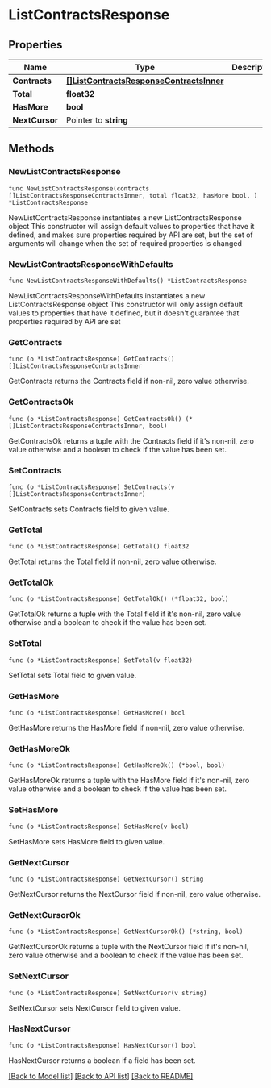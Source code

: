 # ListContractsResponse

## Properties

Name | Type | Description | Notes
------------ | ------------- | ------------- | -------------
**Contracts** | [**[]ListContractsResponseContractsInner**](ListContractsResponseContractsInner.md) |  | 
**Total** | **float32** |  | 
**HasMore** | **bool** |  | 
**NextCursor** | Pointer to **string** |  | [optional] 

## Methods

### NewListContractsResponse

`func NewListContractsResponse(contracts []ListContractsResponseContractsInner, total float32, hasMore bool, ) *ListContractsResponse`

NewListContractsResponse instantiates a new ListContractsResponse object
This constructor will assign default values to properties that have it defined,
and makes sure properties required by API are set, but the set of arguments
will change when the set of required properties is changed

### NewListContractsResponseWithDefaults

`func NewListContractsResponseWithDefaults() *ListContractsResponse`

NewListContractsResponseWithDefaults instantiates a new ListContractsResponse object
This constructor will only assign default values to properties that have it defined,
but it doesn't guarantee that properties required by API are set

### GetContracts

`func (o *ListContractsResponse) GetContracts() []ListContractsResponseContractsInner`

GetContracts returns the Contracts field if non-nil, zero value otherwise.

### GetContractsOk

`func (o *ListContractsResponse) GetContractsOk() (*[]ListContractsResponseContractsInner, bool)`

GetContractsOk returns a tuple with the Contracts field if it's non-nil, zero value otherwise
and a boolean to check if the value has been set.

### SetContracts

`func (o *ListContractsResponse) SetContracts(v []ListContractsResponseContractsInner)`

SetContracts sets Contracts field to given value.


### GetTotal

`func (o *ListContractsResponse) GetTotal() float32`

GetTotal returns the Total field if non-nil, zero value otherwise.

### GetTotalOk

`func (o *ListContractsResponse) GetTotalOk() (*float32, bool)`

GetTotalOk returns a tuple with the Total field if it's non-nil, zero value otherwise
and a boolean to check if the value has been set.

### SetTotal

`func (o *ListContractsResponse) SetTotal(v float32)`

SetTotal sets Total field to given value.


### GetHasMore

`func (o *ListContractsResponse) GetHasMore() bool`

GetHasMore returns the HasMore field if non-nil, zero value otherwise.

### GetHasMoreOk

`func (o *ListContractsResponse) GetHasMoreOk() (*bool, bool)`

GetHasMoreOk returns a tuple with the HasMore field if it's non-nil, zero value otherwise
and a boolean to check if the value has been set.

### SetHasMore

`func (o *ListContractsResponse) SetHasMore(v bool)`

SetHasMore sets HasMore field to given value.


### GetNextCursor

`func (o *ListContractsResponse) GetNextCursor() string`

GetNextCursor returns the NextCursor field if non-nil, zero value otherwise.

### GetNextCursorOk

`func (o *ListContractsResponse) GetNextCursorOk() (*string, bool)`

GetNextCursorOk returns a tuple with the NextCursor field if it's non-nil, zero value otherwise
and a boolean to check if the value has been set.

### SetNextCursor

`func (o *ListContractsResponse) SetNextCursor(v string)`

SetNextCursor sets NextCursor field to given value.

### HasNextCursor

`func (o *ListContractsResponse) HasNextCursor() bool`

HasNextCursor returns a boolean if a field has been set.


[[Back to Model list]](../README.md#documentation-for-models) [[Back to API list]](../README.md#documentation-for-api-endpoints) [[Back to README]](../README.md)


